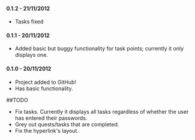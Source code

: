 #### 0.1.2 - 21/11/2012
* Tasks fixed

#### 0.1.1 - 20/11/2012
* Added basic but buggy functionality for task points; currently it only displays one.

#### 0.1.0 - 20/11/2012
* Project added to GitHub!
* Has basic functionality.


##TODO

* Fix tasks. Currently it displays all tasks regardless of whether the user has entered their passwords.
* Grey out quests/tasks that are completed.
* Fix the hyperlink's layout.